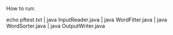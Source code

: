 How to run:

echo pftest.txt | java InputReader.java | java WordFilter.java | java WordSorter.java | java OutputWriter.java